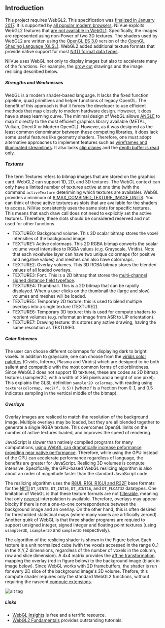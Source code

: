 ## Introduction

This project requires WebGL2. This specification was [finalized in January 2017](https://en.wikipedia.org/wiki/WebGL). It is supported by [all popular modern browsers](https://caniuse.com/webgl2). NiiVue exploits WebGL2 features that [are not available in WebGL1](https://webgl2fundamentals.org/webgl/lessons/webgl2-whats-new.html). Specifically, the images are represented using non-Power of two 3D textures. The shaders used by WebGL2 are written using the [OpenGL ES 3.0](https://en.wikipedia.org/wiki/OpenGL_ES) version of the [OpenGL Shading Language (GLSL)](https://en.wikipedia.org/wiki/OpenGL_Shading_Language). WebGL2 added additional texture formats that provide native support for most [NIfTI format data types](https://brainder.org/2012/09/23/the-nifti-file-format/). 

NiiVue uses WebGL not only to display images but also to accelerate many of the functions. For example, the [grow cut](http://pieper.github.io/sites/glimp/growcut.html) drawings and the image reslicing described below.

##### Strengths and Weaknesses

WebGL is a modern shader-based language. It lacks the fixed function pipeline, quad primitives and helper functions of legacy OpenGL. The benefit of this approach is that it forces the developer to use efficient methods that map closely to modern hardware design. However, it does have a steep learning curve. The minimal design of WebGL allows [ANGLE](https://en.wikipedia.org/wiki/ANGLE) to map it directly to the most efficient graphics library available (METAL, Vulkan, DirectX or Modern OpenGL). However, as it was designed as the least common denominator between these competing libraries, it does lack some useful features like geometry shaders. Therefore, one must adopt alternative approaches to implement features such as [wireframes and illuminated streamlines](https://github.com/niivue/niivue/issues/458). It also lacks [clip planes](https://github.com/niivue/niivue/issues/447) and the [depth buffer is read only](https://github.com/niivue/niivue/issues/345).

##### Textures

The term Textures refers to bitmap images that are stored on the graphics card. WebGL2 can support 1D, 2D, and 3D textures. The WebGL context can only have a limited number of textures active at one time (with the command `activeTexture` deterimining which textures are available). WebGL provides a minimum of [8 MAX_COMBINED_TEXTURE_IMAGE_UNITS](https://developer.mozilla.org/en-US/docs/Web/API/WebGLRenderingContext/activeTexture). You can think of these active textures as slots that are available for the shaders to access. NiiVue consistently uses the same slots for specific textures. This means that each draw call does not need to explicitly set the active textures. Therefore, these slots should be considered reserved and not used for other functions.

 - TEXTURE0: Background volume. This 3D scalar bitmap stores the voxel intensities of the background image.
 - TEXTURE1: Active colormaps. This 2D RGBA bitmap converts the scalar volume voxel intensities to RGBA values (e.g. Grayscale, Viridis). Note that each voxelwise layer can have two unique colormaps (for positive and negative values) and meshes can also have colormaps.
 - TEXTURE2: Overlay volumes. This 3D RGBA bitmap stores the blended values of all loaded overlays.
 - TEXTURE3: Font. This is a 2D bitmap that stores the [multi-channel signed distance field typeface](https://github.com/Chlumsky/msdfgen).
 - TEXTURE4: Thumbnail. This is a 2D bitmap that can be rapidly displayed. When a user clicks on the thumbnail the (large and slow) volumes and meshes will be loaded.
 - TEXTURE5: Temporary 2D texture: this is used to blend multiple overlays into a single texture (TEXTURE2).
 - TEXTURE6: Temporary 3D texture: this is used for compute shaders to reorient volumes (e.g. reformat an image from ASR to LIP orientation).
 - TEXTURE7: Drawing texture: this stores any active drawing, having the same resolution as TEXTURE0.
 
##### Color Schemes

The user can choose different colormaps for displaying dark to bright voxels. In addition to grayscale, one can choose from the [viridis color palettes](https://cran.r-project.org/web/packages/viridis/vignettes/intro-to-viridis.html) (Cividis, Inferno, Plasma and Viridis) which are designed to be both salient and compatible with the most common forms of colorblindness. Since WebGL2 does not support 1D textures, these are codes as 2D bitmap textures (sampler2D, with a width of 256 pixels and a height of one pixel). This explains the GLSL definition `sampler2D colormap`, with reading using `texture(colormap, vec2(f, 0.5))` (where f is a fraction from 0..1, and 0.5 indicates sampling in the vertical middle of the bitmap).

##### Overlays

Overlay images are resliced to match the resolution of the background image. Multiple overlays may be loaded, but they are all blended together to generate a single RGBA texture. This overcomes OpenGL limits on the number of active textures loaded, and improves the speed of rendering. 

JavaScript is slower than natively compiled programs for many computations,  [using WebGL can dramatically increase peformance providing near native performance](http://openglinsights.com/discovering.html#WebGLforOpenGLDevelopers). Therefore, while using the GPU instead of the CPU can accelerate performance regardless of language, the benefits are greater for JavaScript. Reslicing 3D volumes is compute intensive. Specifically, the GPU-based WebGL reslicing algorithm is also about an order of magnitude faster than the standard JavaScript code.

The reslicing algorithm uses the [R8UI, R16I, R16UI and R32F](https://www.khronos.org/registry/OpenGL-Refpages/es3.0/html/glTexStorage3D.xhtml) base formats for the [NIfTI](https://nifti.nimh.nih.gov/pub/dist/src/niftilib/nifti1.h) `DT_UINT8`, `DT_INT16`, `DT_UINT16`, and `DT_FLOAT32` datatypes. One limitation of WebGL is that these texture formats are not [filterable](https://webgl2fundamentals.org/webgl/lessons/webgl-data-textures.html), meaning that only [nearest](https://open.gl/textures) interpolation is available. Therefore, overlays may appear blocky if there is not a one-to-one correspondence between the background image and an overlay. On the other hand, this is often desired for thresholded statistical maps (where many voxels are artificially zeroed). Another quirk of WebGL is that three shader programs are requied to support unsigned integer, signed integer and floating point textures (using `usampler3D`, `isampler3D` and `sampler3D` respectively).

The algorithm of the reslicing shader is shown in the Figure below. Each texture is a unit normalized cube (with the voxels accessed in the range 0..1 in the X,Y,Z dimensions, regardless of the number of voxels in the column, row and slice dimension). A 4x4 matrix provides the [affine transformation](https://en.wikipedia.org/wiki/Transformation_matrix) mapping the overlay (red in figure below) to the background image (black in image below). Since WebGL works with 2D framebuffers, the shader is run for every 2D slice of the background image's 3D volume. Thefore, this compute shader requires only the standard WebGL2 functions, without requiring the nascent [compute extensions](https://www.khronos.org/registry/webgl/specs/latest/2.0-compute/).
 
![alt tag](overlay.png)

##### Links

 - [WebGL Insights](https://webglinsights.github.io/index.html) is free and a terrific resource.
  - [WebGL2 Fundamentals](https://webgl2fundamentals.org/) provides outstanding tutorials.
